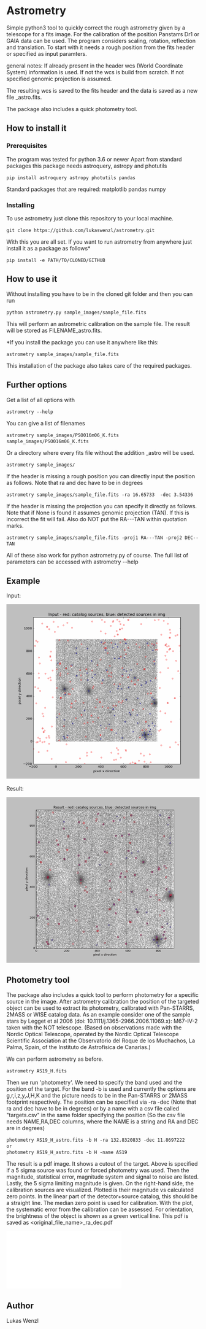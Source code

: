 # Astrometry

Simple python3 tool to quickly correct the rough astrometry given by a telescope for a fits image. For the calibration of the position Panstarrs Dr1 or GAIA data can be used. The program considers scaling, rotation, reflection and translation. To start with it needs a rough position from the fits header or specified as input paramters.

general notes: If already present in the header wcs (World Coordinate System) information is used. If not the wcs is build from scratch. If not specified genomic projection is assumed.

The resulting wcs is saved to the fits header and the data is saved as a new file <filename>_astro.fits.
  
The package also includes a quick photometry tool.



## How to install it

### Prerequisites

The program was tested for python 3.6 or newer
Apart from standard packages this package needs astroquery, astropy and photutils

```
pip install astroquery astropy photutils pandas

```

Standard packages that are required: matplotlib pandas numpy

### Installing

To use astrometry just clone this repository to your local machine.

```
git clone https://github.com/lukaswenzl/astrometry.git
```

With this you are all set. If you want to run astrometry from anywhere just install it as a package as follows*

```
pip install -e PATH/TO/CLONED/GITHUB
```

## How to use it

Without installing you have to be in the cloned git folder and then you can run

```
python astrometry.py sample_images/sample_file.fits
```

This will perform an astrometric calibration on the sample file. The result will be stored as FILENAME_astro.fits. 

*If you install the package you can use it anywhere like this:

```
astrometry sample_images/sample_file.fits
```

This installation of the package also takes care of the required packages.


## Further options

Get a list of all options with

```
astrometry --help
```

You can give a list of filenames

```
astrometry sample_images/PSO016m06_K.fits sample_images/PSO016m06_K.fits
```

Or a directory where every fits file without the addition _astro will be used.

```
astrometry sample_images/
```

If the header is missing a rough position you can directly input the position as follows. Note that ra and dec have to be in degrees

```
astrometry sample_images/sample_file.fits -ra 16.65733  -dec 3.54336
```

If the header is missing the projection you can specify it directly as follows. Note that if None is found it assumes genomic projection (TAN). If this is incorrect the fit will fail. Also do NOT put the RA---TAN within quotation marks.

```
astrometry sample_images/sample_file.fits -proj1 RA---TAN -proj2 DEC--TAN
```

All of these also work for python astrometry.py of course.
The full list of parameters can be accessed with astrometry --help

## Example

Input:

![Input read from file and loaded from online catalog](sample_images/sample_file_input.gif)

Result:

![Result](sample_images/sample_file_result.gif)

## Photometry tool

The package also includes a quick tool to perform photometry for a specific source in the image. After astrometry calibration the position of the targeted object can be used to extract its photometry, calibrated with Pan-STARRS, 2MASS or WISE catalog data. As an example consider one of the sample stars by Legget et al 2006 (doi: 10.1111/j.1365-2966.2006.11069.x): M67-IV-2 taken with the NOT telescope. (Based on observations made with the Nordic Optical Telescope, operated by the Nordic Optical Telescope Scientific Association at the Observatorio del Roque de los Muchachos, La Palma, Spain, of the Instituto de Astrofisica de Canarias.)

We can perform astrometry as before.
```
astrometry AS19_H.fits
```

Then we run 'photometry'. We need to specify the band used and the position of the target. For the band -b is used and currently the options are g,r,i,z,y,J,H,K and the picture needs to be in the Pan-STARRS or 2MASS footprint respectively. 
The position can be specified via -ra -dec (Note that ra and dec have to be in degrees) or by a name with a csv file called "targets.csv" in the same folder specifying the position (So the csv file needs NAME,RA,DEC columns, where the NAME is a string and RA and DEC are in degrees) 

```
photometry AS19_H_astro.fits -b H -ra 132.8320833 -dec 11.8697222
or
photometry AS19_H_astro.fits -b H -name AS19
```

The result is a pdf image. It shows a cutout of the target. Above is specified if a 5 sigma source was found or forced photometry was used. Then the magnitude, statistical error, magnitude system and signal to noise are listed. Lastly, the 5 sigma limiting magnitude is given. On the right-hand side, the calibration sources are visualized. Plotted is their magnitude vs calculated zero points. In the linear part of the detector+source catalog, this should be a straight line. The median zero point is used for calibration. With the plot, the systematic error from the calibration can be assessed. For orientation, the brightness of the object is shown as a green vertical line. This pdf is saved as <original_file_name>_ra<ra>_dec<dec>.pdf 

![Result of photometry extraction](sample_images/AS19_H_astro_ra132.8320833dec11.8697222.pdf)


## Author

Lukas Wenzl 
